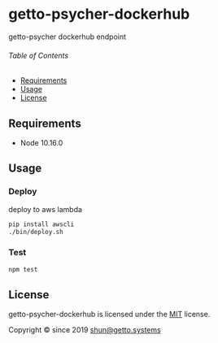 # getto-psycher-dockerhub

getto-psycher dockerhub endpoint


###### Table of Contents

- [Requirements](#Requirements)
- [Usage](#Usage)
- [License](#License)

## Requirements

- Node 10.16.0


## Usage

### Deploy

deploy to aws lambda

```bash
pip install awscli
./bin/deploy.sh
```

### Test

```bash
npm test
```


## License

getto-psycher-dockerhub is licensed under the [MIT](LICENSE) license.

Copyright &copy; since 2019 shun@getto.systems

